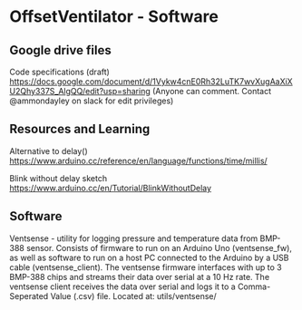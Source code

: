 # OffsetVentilator - Software

## Google drive files

Code specifications (draft) https://docs.google.com/document/d/1Vykw4cnE0Rh32LuTK7wvXugAaXiXU2Qhy337S_AlgQQ/edit?usp=sharing (Anyone can comment. Contact @ammondayley on slack for edit privileges)

## Resources and Learning 

Alternative to delay() https://www.arduino.cc/reference/en/language/functions/time/millis/

Blink without delay sketch https://www.arduino.cc/en/Tutorial/BlinkWithoutDelay

## Software
Ventsense - utility for logging pressure and temperature data from BMP-388 sensor. Consists of firmware to run on 
an Arduino Uno (ventsense_fw), as well as software to run on a host PC connected to the Arduino by a USB cable 
(ventsense_client). The ventsense firmware interfaces with up to 3 BMP-388 chips and streams their data over serial 
at a 10 Hz rate. The ventsense client receives the data over serial and logs it to a Comma-Seperated Value (.csv) file. 
Located at: utils/ventsense/
